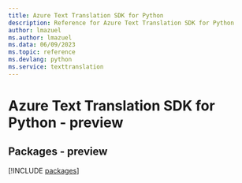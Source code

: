 ```yaml
---
title: Azure Text Translation SDK for Python
description: Reference for Azure Text Translation SDK for Python
author: lmazuel
ms.author: lmazuel
ms.data: 06/09/2023
ms.topic: reference
ms.devlang: python
ms.service: texttranslation
---
```

# Azure Text Translation SDK for Python - preview
## Packages - preview
[!INCLUDE [packages](text-translation-index.md)]